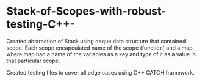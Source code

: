 # Stack-of-Scopes-with-robust-testing-C++-

Created abstraction of Stack using deque data structure that contained scope.
Each scope encapculated name of the scope (function) and a map, where map had a name of the variables as a key and type of it as a value in that particular scope.

Created testing files to cover all edge cases using C++ CATCH framework.
